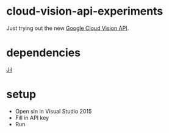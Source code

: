# cloud-vision-api-experiments
Just trying out the new [Google Cloud Vision API](https://cloud.google.com/vision).

# dependencies
[Jil](https://www.nuget.org/packages/Jil)

# setup
* Open sln in Visual Studio 2015
* Fill in API key
* Run






